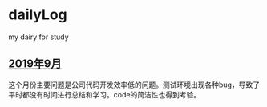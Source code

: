 # dailyLog

my dairy for study

## [2019年9月](https://github.com/fulln/dailyLog/blob/master/2019.09/2019-09.md#9月总结)

这个月份主要问题是公司代码开发效率低的问题。测试环境出现各种bug，导致了平时都没有时间进行总结和学习。code的简洁性也得到考验。



